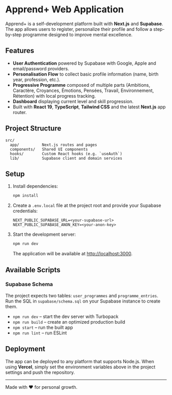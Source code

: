 # Apprend+ Web Application

Apprend+ is a self-development platform built with **Next.js** and **Supabase**. The app allows users to register, personalize their profile and follow a step-by-step programme designed to improve mental excellence.

## Features

- **User Authentication** powered by Supabase with Google, Apple and email/password providers.
- **Personalisation Flow** to collect basic profile information (name, birth year, profession, etc.).
- **Progressive Programme** composed of multiple parts (Ambitions, Caractère, Croyances, Émotions, Pensées, Travail, Environnement, Rétention) with local progress tracking.
- **Dashboard** displaying current level and skill progression.
- Built with **React 19**, **TypeScript**, **Tailwind CSS** and the latest **Next.js** app router.

## Project Structure

```
src/
  app/          Next.js routes and pages
  components/   Shared UI components
  hooks/        Custom React hooks (e.g. `useAuth`)
  lib/          Supabase client and domain services
```

## Setup

1. Install dependencies:
   ```bash
   npm install
   ```
2. Create a `.env.local` file at the project root and provide your Supabase credentials:
   ```env
   NEXT_PUBLIC_SUPABASE_URL=<your-supabase-url>
   NEXT_PUBLIC_SUPABASE_ANON_KEY=<your-anon-key>
   ```
3. Start the development server:
   ```bash
   npm run dev
   ```
   The application will be available at [http://localhost:3000](http://localhost:3000).

## Available Scripts


### Supabase Schema
The project expects two tables: `user_programmes` and `programme_entries`.
Run the SQL in `supabase/schema.sql` on your Supabase instance to create them.

- `npm run dev` – start the dev server with Turbopack
- `npm run build` – create an optimized production build
- `npm start` – run the built app
- `npm run lint` – run ESLint

## Deployment

The app can be deployed to any platform that supports Node.js. When using **Vercel**, simply set the environment variables above in the project settings and push the repository.

---

Made with ❤️ for personal growth.
